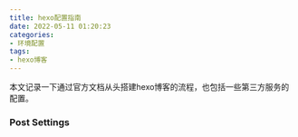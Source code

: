 ```yaml
---
title: hexo配置指南
date: 2022-05-11 01:20:23
categories:
- 环境配置
tags:
- hexo博客
---
```


本文记录一下通过官方文档从头搭建hexo博客的流程，也包括一些第三方服务的配置。

<!--more-->

### Post Settings

